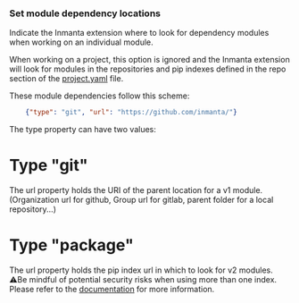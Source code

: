 ### Set module dependency locations


Indicate the Inmanta extension where to look for dependency modules when working on an individual module.

When working on a project, this option is ignored and the Inmanta extension will look for modules in the repositories and pip indexes defined in the repo section of the [project.yaml](https://docs.inmanta.com/community/latest/reference/projectyml.html#project-yml) file.

These module dependencies follow this scheme:

```json
    {"type": "git", "url": "https://github.com/inmanta/"}
```

The type property can have two values:
# Type "git"

The url property holds the URI of the parent location for a v1 module. (Organization url for github, Group url for gitlab, parent folder for a local repository...)


# Type "package"


The url property holds the pip index url in which to look for v2 modules. ⚠️Be mindful of potential security risks when using more than one index. Please refer to the [documentation](https://docs.inmanta.com/community/latest/reference/projectyml.html#inmanta.module.ProjectMetadata) for more information.
